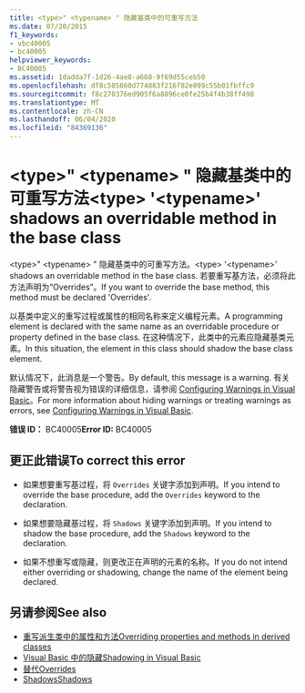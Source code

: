 ```yaml
---
title: <type>" <typename> " 隐藏基类中的可重写方法
ms.date: 07/20/2015
f1_keywords:
- vbc40005
- bc40005
helpviewer_keywords:
- BC40005
ms.assetid: 1dadda7f-1d26-4ae8-a668-9f69d55ceb50
ms.openlocfilehash: df8c505860d774883f216f82e099c55b01fbffc9
ms.sourcegitcommit: f8c270376ed905f6a8896ce0fe25b4f4b38ff498
ms.translationtype: MT
ms.contentlocale: zh-CN
ms.lasthandoff: 06/04/2020
ms.locfileid: "84369136"
---
```

# <a name="type-typename-shadows-an-overridable-method-in-the-base-class"></a><span data-ttu-id="62a83-102">\<type>" \<typename> " 隐藏基类中的可重写方法</span><span class="sxs-lookup"><span data-stu-id="62a83-102">\<type> '\<typename>' shadows an overridable method in the base class</span></span>
<span data-ttu-id="62a83-103">\<type>" \<typename> " 隐藏基类中的可重写方法。</span><span class="sxs-lookup"><span data-stu-id="62a83-103">\<type> '\<typename>' shadows an overridable method in the base class.</span></span> <span data-ttu-id="62a83-104">若要重写基方法，必须将此方法声明为“Overrides”。</span><span class="sxs-lookup"><span data-stu-id="62a83-104">If you want to override the base method, this method must be declared 'Overrides'.</span></span>  
  
 <span data-ttu-id="62a83-105">以基类中定义的重写过程或属性的相同名称来定义编程元素。</span><span class="sxs-lookup"><span data-stu-id="62a83-105">A programming element is declared with the same name as an overridable procedure or property defined in the base class.</span></span> <span data-ttu-id="62a83-106">在这种情况下，此类中的元素应隐藏基类元素。</span><span class="sxs-lookup"><span data-stu-id="62a83-106">In this situation, the element in this class should shadow the base class element.</span></span>  
  
 <span data-ttu-id="62a83-107">默认情况下，此消息是一个警告。</span><span class="sxs-lookup"><span data-stu-id="62a83-107">By default, this message is a warning.</span></span> <span data-ttu-id="62a83-108">有关隐藏警告或将警告视为错误的详细信息，请参阅 [Configuring Warnings in Visual Basic](/visualstudio/ide/configuring-warnings-in-visual-basic)。</span><span class="sxs-lookup"><span data-stu-id="62a83-108">For more information about hiding warnings or treating warnings as errors, see [Configuring Warnings in Visual Basic](/visualstudio/ide/configuring-warnings-in-visual-basic).</span></span>  
  
 <span data-ttu-id="62a83-109">**错误 ID：** BC40005</span><span class="sxs-lookup"><span data-stu-id="62a83-109">**Error ID:** BC40005</span></span>  
  
## <a name="to-correct-this-error"></a><span data-ttu-id="62a83-110">更正此错误</span><span class="sxs-lookup"><span data-stu-id="62a83-110">To correct this error</span></span>  
  
- <span data-ttu-id="62a83-111">如果想要重写基过程，将 `Overrides` 关键字添加到声明。</span><span class="sxs-lookup"><span data-stu-id="62a83-111">If you intend to override the base procedure, add the `Overrides` keyword to the declaration.</span></span>  
  
- <span data-ttu-id="62a83-112">如果想要隐藏基过程，将 `Shadows` 关键字添加到声明。</span><span class="sxs-lookup"><span data-stu-id="62a83-112">If you intend to shadow the base procedure, add the `Shadows` keyword to the declaration.</span></span>  
  
- <span data-ttu-id="62a83-113">如果不想重写或隐藏，则更改正在声明的元素的名称。</span><span class="sxs-lookup"><span data-stu-id="62a83-113">If you do not intend either overriding or shadowing, change the name of the element being declared.</span></span>  
  
## <a name="see-also"></a><span data-ttu-id="62a83-114">另请参阅</span><span class="sxs-lookup"><span data-stu-id="62a83-114">See also</span></span>

- [<span data-ttu-id="62a83-115">重写派生类中的属性和方法</span><span class="sxs-lookup"><span data-stu-id="62a83-115">Overriding properties and methods in derived classes</span></span>](../programming-guide/language-features/objects-and-classes/inheritance-basics.md#overriding-properties-and-methods-in-derived-classes)
- [<span data-ttu-id="62a83-116">Visual Basic 中的隐藏</span><span class="sxs-lookup"><span data-stu-id="62a83-116">Shadowing in Visual Basic</span></span>](../programming-guide/language-features/declared-elements/shadowing.md)
- [<span data-ttu-id="62a83-117">替代</span><span class="sxs-lookup"><span data-stu-id="62a83-117">Overrides</span></span>](../language-reference/modifiers/overrides.md)
- [<span data-ttu-id="62a83-118">Shadows</span><span class="sxs-lookup"><span data-stu-id="62a83-118">Shadows</span></span>](../language-reference/modifiers/shadows.md)

